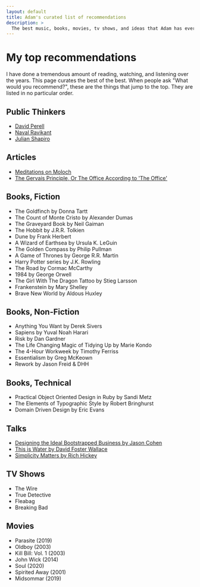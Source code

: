 ```yaml
---
layout: default
title: Adam's curated list of recommendations
description: >
  The best music, books, movies, tv shows, and ideas that Adam has ever come across.
---
```


# My top recommendations

I have done a tremendous amount of reading, watching, and listening over the years. This page curates the best of the best. When people ask "What would you recommend?", these are the things that jump to the top. They are listed in no particular order.

## Public Thinkers

- [David Perell](https://perell.com/)
- [Naval Ravikant](https://twitter.com/naval)
- [Julian Shapiro](https://julian.com)

## Articles

- [Meditations on Moloch](https://slatestarcodex.com/2014/07/30/meditations-on-moloch/)
- [The Gervais Principle, Or The Office According to 'The Office'](https://www.ribbonfarm.com/2009/10/07/the-gervais-principle-or-the-office-according-to-the-office/)

## Books, Fiction

- The Goldfinch by Donna Tartt
- The Count of Monte Cristo by Alexander Dumas
- The Graveyard Book by Neil Gaiman
- The Hobbit by J.R.R. Tolkien
- Dune by Frank Herbert
- A Wizard of Earthsea by Ursula K. LeGuin
- The Golden Compass by Philip Pullman
- A Game of Thrones by George R.R. Martin
- Harry Potter series by J.K. Rowling
- The Road by Cormac McCarthy
- 1984 by George Orwell
- The Girl With The Dragon Tattoo by Stieg Larsson
- Frankenstein by Mary Shelley
- Brave New World by Aldous Huxley

## Books, Non-Fiction

- Anything You Want by Derek Sivers
- Sapiens by Yuval Noah Harari
- Risk by Dan Gardner
- The Life Changing Magic of Tidying Up by Marie Kondo
- The 4-Hour Workweek by Timothy Ferriss
- Essentialism by Greg McKeown
- Rework by Jason Freid & DHH

## Books, Technical

- Practical Object Oriented Design in Ruby by Sandi Metz
- The Elements of Typographic Style by Robert Bringhurst
- Domain Driven Design by Eric Evans

## Talks

- [Designing the Ideal Bootstrapped Business by Jason Cohen](https://vimeo.com/743382720)
- [This is Water by David Foster Wallace](https://fs.blog/2012/04/david-foster-wallace-this-is-water/)
- [Simplicity Matters by Rich Hickey](https://www.youtube.com/watch?v=rI8tNMsozo0)

## TV Shows

- The Wire
- True Detective
- Fleabag
- Breaking Bad

## Movies

- Parasite (2019)
- Oldboy (2003)
- Kill Bill: Vol. 1 (2003)
- John Wick (2014)
- Soul (2020)
- Spirited Away (2001)
- Midsommar (2019)
